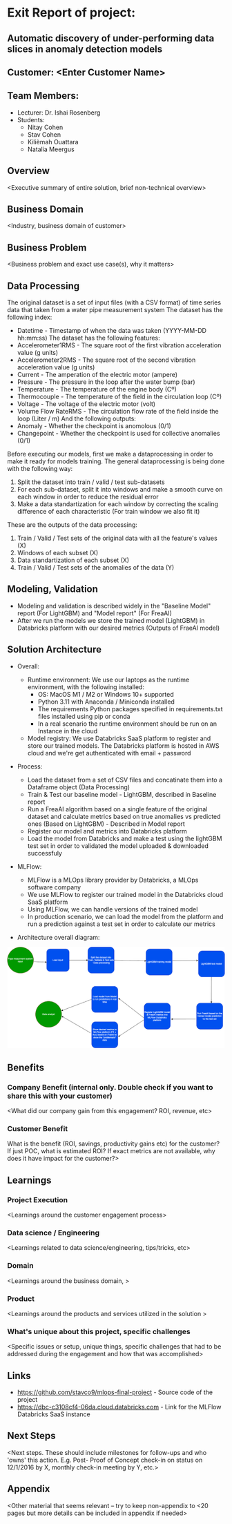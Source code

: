 # Exit Report of project:
## Automatic discovery of under-performing data slices in anomaly detection models

## Customer: <Enter Customer Name\>

## Team Members:
* Lecturer: Dr. Ishai Rosenberg
* Students:
  * Nitay Cohen
  * Stav Cohen
  * Kilièmah Ouattara
  * Natalia Meergus

##	Overview

<Executive summary of entire solution, brief non-technical overview\>

##	Business Domain
<Industry, business domain of customer\>

##	Business Problem
<Business problem and exact use case(s), why it matters\>

##	Data Processing
The original dataset is a set of input files (with a CSV format) of time series data that taken from a water pipe measurement system
The dataset has the following index:
* Datetime - Timestamp of when the data was taken (YYYY-MM-DD hh:mm:ss)
The dataset has the following features:
* Accelerometer1RMS - The square root of the first vibration acceleration value (g units)
* Accelerometer2RMS - The square root of the second vibration acceleration value (g units)
* Current - The amperation of the electric motor (ampere)
* Pressure - The pressure in the loop after the water bump (bar)
* Temperature - The temperature of the engine body (Cº)
* Thermocouple - The temperature of the field in the circulation loop (Cº)
* Voltage - The voltage of the electric motor (volt)
* Volume Flow RateRMS - The circulation flow rate of the field inside the loop (Liter / m)
And the following outputs:
* Anomaly - Whether the checkpoint is anomolous (0/1)
* Changepoint - Whether the checkpoint is used for collective anomalies (0/1)

Before executing our models, first we make a dataprocessing in order to make it ready for models training. The general dataprocessing is being done with the following way:
1. Split the dataset into train / valid / test sub-datasets
2. For each sub-dataset, split it into windows and make a smooth curve on each window in order to reduce the residual error
3. Make a data standartization for each window by correcting the scaling difference of each characteristic (For train window we also fit it)

These are the outputs of the data processing:
1. Train / Valid / Test sets of the original data with all the feature's values (X)
2. Windows of each subset (X)
3. Data standartization of each subset (X)
4. Train / Valid / Test sets of the anomalies of the data (Y)

##	Modeling, Validation
* Modeling and validation is described widely in the "Baseline Model" report (For LightGBM) and "Model report" (For FreaAI)
* After we run the models we store the trained model (LightGBM) in Databricks platform with our desired metrics (Outputs of FraeAI model)

##	Solution Architecture
* Overall:
  * Runtime environment: We use our laptops as the runtime environment, with the following installed:
    * OS: MacOS M1 / M2 or Windows 10+ supported
    * Python 3.11 with Anaconda / Miniconda installed
    * The requirements Python packages specified in requirements.txt files installed using pip or conda
    * In a real scenario the runtime environment should be run on an Instance in the cloud
  * Model registry: We use Databricks SaaS platform to register and store our trained models. The Databricks platform is hosted in AWS cloud and we're get authenticated with email + password
* Process:
  * Load the dataset from a set of CSV files and concatinate them into a Dataframe object (Data Processing)
  * Train & Test our baseline model - LightGBM, described in Baseline report
  * Run a FreaAI algorithm based on a single feature of the original dataset and calculate metrics based on true anomalies vs predicted ones (Based on LightGBM) - Described in Model report
  * Register our model and metrics into Databricks platform
  * Load the model from Databricks and make a test using the lightGBM test set in order to validated the model uploaded & downloaded successfuly
* MLFlow:
  * MLFlow is a MLOps library provider by Databricks, a MLOps software company
  * We use MLFlow to register our trained model in the Databricks cloud SaaS platform
  * Using MLFlow, we can handle versions of the trained model
  * In production scenario, we can load the model from the platform and run a prediction against a test set in order to calculate our metrics
 
* Architecture overall diagram:

![alt text](https://github.com/stavco9/mlops-final-project/blob/b40a7fd9c82e4982d1f2d78432054deebd31ef92/docs/MLflowArchitecture.png)

##	Benefits
	
###	Company Benefit (internal only. Double check if you want to share this with your customer)
<What did our company gain from this engagement? ROI, revenue,  etc\>

###	Customer Benefit
What is the benefit (ROI, savings, productivity gains etc)  for the customer? If just POC, what is estimated ROI? If exact metrics are not available, why does it have impact for the customer?\>

##	Learnings

### 	Project Execution
<Learnings around the customer engagement process\>

### Data science / Engineering
<Learnings related to data science/engineering, tips/tricks, etc\>


### Domain
<Learnings around the business domain, \>


### Product
<Learnings around the products and services utilized in the solution \>

###	What's unique about this project, specific challenges
<Specific issues or setup, unique things, specific challenges that had to be addressed during the engagement and how that was accomplished\>

##	Links
* https://github.com/stavco9/mlops-final-project - Source code of the project
* https://dbc-c3108cf4-06da.cloud.databricks.com - Link for the MLFlow Databricks SaaS instance


##	Next Steps
 
<Next steps. These should include milestones for follow-ups and who 'owns' this action. E.g. Post- Proof of Concept check-in on status on 12/1/2016 by X, monthly check-in meeting by Y, etc.\>

## Appendix
<Other material that seems relevant – try to keep non-appendix to <20 pages but more details can be included in appendix if needed\>
